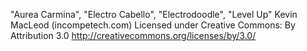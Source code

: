 "Aurea Carmina", "Electro Cabello", "Electrodoodle", "Level Up"
Kevin MacLeod (incompetech.com)
Licensed under Creative Commons: By Attribution 3.0
http://creativecommons.org/licenses/by/3.0/